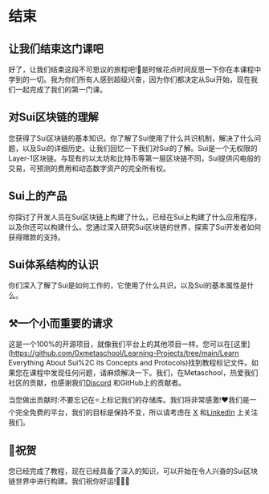 # 结束

## 让我们结束这门课吧

好了，让我们结束这段不可思议的旅程吧!🎉是时候花点时间反思一下你在本课程中学到的一切。我为你们所有人感到超级兴奋，因为你们都决定从Sui开始，现在我们一起完成了我们的第一门课。



## 对Sui区块链的理解

您获得了Sui区块链的基本知识。你了解了Sui使用了什么共识机制，解决了什么问题，以及Sui的详细历史。让我们回忆一下我们对Sui的了解。Sui是一个无权限的Layer-1区块链。与现有的以太坊和比特币等第一层区块链不同，Sui提供闪电般的交易，可预测的费用和动态数字资产的完全所有权。



## Sui上的产品

你探讨了开发人员在Sui区块链上构建了什么，已经在Sui上构建了什么应用程序，以及你还可以构建什么。您通过深入研究Sui区块链的世界，探索了Sui开发者如何获得赠款的支持。



## Sui体系结构的认识

你们深入了解了Sui是如何工作的，它使用了什么共识，以及Sui的基本属性是什么。



## ⚒️一个小而重要的请求

这是一个100%的开源项目，就像我们平台上的其他项目一样。您可以在[这里](https://github.com/0xmetaschool/Learning-Projects/tree/main/Learn Everything About Sui%2C its Concepts and Protocols)找到教程标记文件。如果您在课程中发现任何问题，请麻烦解决一下。我们，在Metaschool，热爱我们社区的贡献，也感谢我们[Discord](https://discord.com/invite/vbVMUwXWgc) 和GitHub上的贡献者。

当您做出贡献时:不要忘记在⭐️上标记我们的存储库。我们将非常感激!❤️我们是一个完全免费的平台，我们的目标是保持不变，所以请考虑在 [X](https://bit.ly/everything-about-sui-course-twitter) 和[LinkedIn](https://bit.ly/everything-about-sui-course-linkedin) 上关注我们。



## 🎊祝贺

您已经完成了教程，现在已经具备了深入的知识，可以开始在令人兴奋的Sui区块链世界中进行构建。我们祝你好运!✌🏻🔮